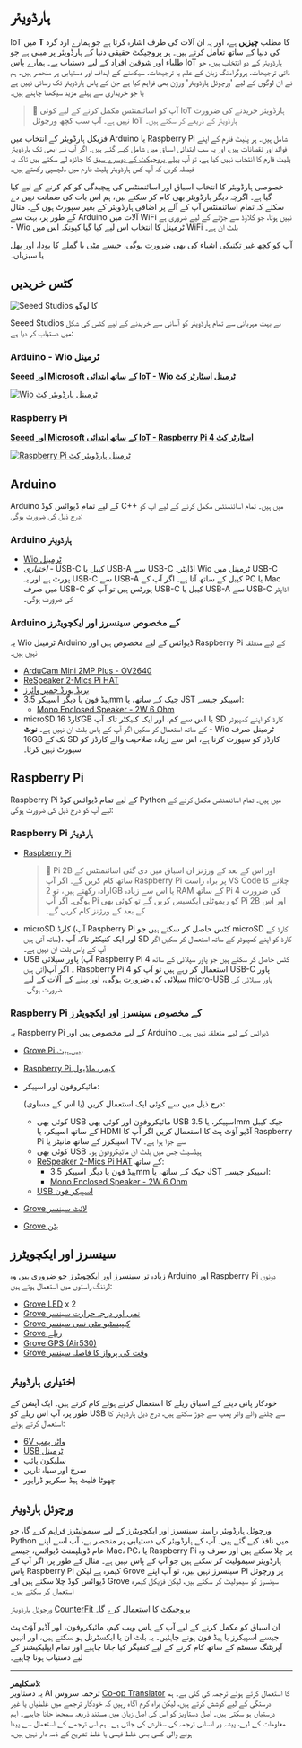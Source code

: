 <!--
CO_OP_TRANSLATOR_METADATA:
{
  "original_hash": "3dce18fab38adf93ff30b8c221b1eec5",
  "translation_date": "2025-08-26T21:25:49+00:00",
  "source_file": "hardware.md",
  "language_code": "ur"
}
-->
# ہارڈویئر

IoT میں **T** کا مطلب **چیزیں** ہے، اور یہ ان آلات کی طرف اشارہ کرتا ہے جو ہمارے ارد گرد کی دنیا کے ساتھ تعامل کرتے ہیں۔ ہر پروجیکٹ حقیقی دنیا کے ہارڈویئر پر مبنی ہے جو طلباء اور شوقین افراد کے لیے دستیاب ہے۔ ہمارے پاس IoT ہارڈویئر کے دو انتخاب ہیں، جو ذاتی ترجیحات، پروگرامنگ زبان کے علم یا ترجیحات، سیکھنے کے اہداف اور دستیابی پر منحصر ہیں۔ ہم نے ان لوگوں کے لیے 'ورچوئل ہارڈویئر' ورژن بھی فراہم کیا ہے جن کے پاس ہارڈویئر تک رسائی نہیں ہے یا جو خریداری سے پہلے مزید سیکھنا چاہتے ہیں۔

> 💁 آپ کو اسائنمنٹس مکمل کرنے کے لیے کوئی IoT ہارڈویئر خریدنے کی ضرورت نہیں ہے۔ آپ سب کچھ ورچوئل IoT ہارڈویئر کے ذریعے کر سکتے ہیں۔

فزیکل ہارڈویئر کے انتخاب میں Arduino یا Raspberry Pi شامل ہیں۔ ہر پلیٹ فارم کے اپنے فوائد اور نقصانات ہیں، اور یہ سب ابتدائی اسباق میں شامل کیے گئے ہیں۔ اگر آپ نے ابھی تک ہارڈویئر پلیٹ فارم کا انتخاب نہیں کیا ہے، تو آپ [پہلے پروجیکٹ کے دوسرے سبق](./1-getting-started/lessons/2-deeper-dive/README.md) کا جائزہ لے سکتے ہیں تاکہ یہ فیصلہ کریں کہ آپ کس ہارڈویئر پلیٹ فارم میں دلچسپی رکھتے ہیں۔

خصوصی ہارڈویئر کا انتخاب اسباق اور اسائنمنٹس کی پیچیدگی کو کم کرنے کے لیے کیا گیا ہے۔ اگرچہ دیگر ہارڈویئر بھی کام کر سکتے ہیں، ہم اس بات کی ضمانت نہیں دے سکتے کہ تمام اسائنمنٹس آپ کے آلے پر اضافی ہارڈویئر کے بغیر سپورٹ ہوں گے۔ مثال کے طور پر، بہت سے Arduino آلات میں WiFi نہیں ہوتا، جو کلاؤڈ سے جڑنے کے لیے ضروری ہے - Wio ٹرمینل کا انتخاب اس لیے کیا گیا کیونکہ اس میں WiFi بلٹ ان ہے۔

آپ کو کچھ غیر تکنیکی اشیاء کی بھی ضرورت ہوگی، جیسے مٹی یا گملے کا پودا، اور پھل یا سبزیاں۔

## کٹس خریدیں

![Seeed Studios کا لوگو](../../translated_images/seeed-logo.74732b6b482b6e8e8bdcc06f0541fc92b1dabf5e3e8f37afb91e04393a8cb977.ur.png)

Seeed Studios نے بہت مہربانی سے تمام ہارڈویئر کو آسانی سے خریدنے کے لیے کٹس کی شکل میں دستیاب کر دیا ہے:

### Arduino - Wio ٹرمینل

**[Seeed اور Microsoft کے ساتھ ابتدائی IoT - Wio ٹرمینل اسٹارٹر کٹ](https://www.seeedstudio.com/IoT-for-beginners-with-Seeed-and-Microsoft-Wio-Terminal-Starter-Kit-p-5006.html)**

[![Wio ٹرمینل ہارڈویئر کٹ](../../translated_images/wio-hardware-kit.4c70c48b85e4283a1d73e248d87d49587c0cd077eeb69cb3eca803166f63c9a5.ur.png)](https://www.seeedstudio.com/IoT-for-beginners-with-Seeed-and-Microsoft-Wio-Terminal-Starter-Kit-p-5006.html)

### Raspberry Pi

**[Seeed اور Microsoft کے ساتھ ابتدائی IoT - Raspberry Pi 4 اسٹارٹر کٹ](https://www.seeedstudio.com/IoT-for-beginners-with-Seeed-and-Microsoft-Raspberry-Pi-Starter-Kit-p-5004.html)**

[![Raspberry Pi ٹرمینل ہارڈویئر کٹ](../../translated_images/pi-hardware-kit.26dbadaedb7dd44c73b0131d5d68ea29472ed0a9744f90d5866c6d82f2d16380.ur.png)](https://www.seeedstudio.com/IoT-for-beginners-with-Seeed-and-Microsoft-Raspberry-Pi-Starter-Kit-p-5004.html)

## Arduino

Arduino کے لیے تمام ڈیوائس کوڈ C++ میں ہیں۔ تمام اسائنمنٹس مکمل کرنے کے لیے آپ کو درج ذیل کی ضرورت ہوگی:

### Arduino ہارڈویئر

* [Wio ٹرمینل](https://www.seeedstudio.com/Wio-Terminal-p-4509.html)
* *اختیاری* - USB-C کیبل یا USB-A سے USB-C اڈاپٹر۔ Wio ٹرمینل میں USB-C پورٹ ہے اور یہ USB-C سے USB-A کیبل کے ساتھ آتا ہے۔ اگر آپ کے PC یا Mac میں صرف USB-C پورٹس ہیں تو آپ کو USB-C کیبل یا USB-A سے USB-C اڈاپٹر کی ضرورت ہوگی۔

### Arduino کے مخصوص سینسرز اور ایکچویٹرز

یہ Wio ٹرمینل Arduino ڈیوائس کے لیے مخصوص ہیں اور Raspberry Pi کے لیے متعلقہ نہیں ہیں۔

* [ArduCam Mini 2MP Plus - OV2640](https://www.arducam.com/product/arducam-2mp-spi-camera-b0067-arduino/)
* [ReSpeaker 2-Mics Pi HAT](https://www.seeedstudio.com/ReSpeaker-2-Mics-Pi-HAT.html)
* [بریڈ بورڈ جمپر وائرز](https://www.seeedstudio.com/Breadboard-Jumper-Wire-Pack-241mm-200mm-160mm-117m-p-234.html)
* ہیڈ فون یا دیگر اسپیکر 3.5mm جیک کے ساتھ، یا JST اسپیکر جیسے:
  * [Mono Enclosed Speaker - 2W 6 Ohm](https://www.seeedstudio.com/Mono-Enclosed-Speaker-2W-6-Ohm-p-2832.html)
* microSD کارڈ 16GB یا اس سے کم، اور ایک کنیکٹر تاکہ آپ SD کارڈ کو اپنے کمپیوٹر کے ساتھ استعمال کر سکیں اگر آپ کے پاس بلٹ ان نہیں ہے۔ **نوٹ** - Wio ٹرمینل صرف 16GB تک کے SD کارڈز کو سپورٹ کرتا ہے، اس سے زیادہ صلاحیت والے کارڈز کو سپورٹ نہیں کرتا۔

## Raspberry Pi

Raspberry Pi کے لیے تمام ڈیوائس کوڈ Python میں ہیں۔ تمام اسائنمنٹس مکمل کرنے کے لیے آپ کو درج ذیل کی ضرورت ہوگی:

### Raspberry Pi ہارڈویئر

* [Raspberry Pi](https://www.raspberrypi.org/products/raspberry-pi-4-model-b/)
  > 💁 Pi 2B اور اس کے بعد کے ورژنز ان اسباق میں دی گئی اسائنمنٹس کے ساتھ کام کریں گے۔ اگر آپ Raspberry Pi پر براہ راست VS Code چلانے کا ارادہ رکھتے ہیں، تو 2GB یا اس سے زیادہ RAM کے ساتھ Pi 4 کی ضرورت ہوگی۔ اگر آپ Pi کو ریموٹلی ایکسیس کریں گے تو کوئی بھی Pi 2B اور اس کے بعد کے ورژنز کام کریں گے۔
* microSD کارڈ (آپ Raspberry Pi کٹس حاصل کر سکتے ہیں جو microSD کارڈ کے ساتھ آتی ہیں)، اور ایک کنیکٹر تاکہ آپ SD کارڈ کو اپنے کمپیوٹر کے ساتھ استعمال کر سکیں اگر آپ کے پاس بلٹ ان نہیں ہے۔
* USB پاور سپلائی (آپ Raspberry Pi 4 کٹس حاصل کر سکتے ہیں جو پاور سپلائی کے ساتھ آتی ہیں)۔ اگر آپ Raspberry Pi 4 استعمال کر رہے ہیں تو آپ کو USB-C پاور سپلائی کی ضرورت ہوگی، اور پہلے کے آلات کے لیے micro-USB پاور سپلائی کی ضرورت ہوگی۔

### Raspberry Pi کے مخصوص سینسرز اور ایکچویٹرز

یہ Raspberry Pi کے لیے مخصوص ہیں اور Arduino ڈیوائس کے لیے متعلقہ نہیں ہیں۔

* [Grove Pi بیس ہیٹ](https://www.seeedstudio.com/Grove-Base-Hat-for-Raspberry-Pi.html)
* [Raspberry Pi کیمرہ ماڈیول](https://www.raspberrypi.org/products/camera-module-v2/)
* مائیکروفون اور اسپیکر:

  درج ذیل میں سے کوئی ایک استعمال کریں (یا اس کے مساوی):
  * کوئی بھی USB مائیکروفون اور کوئی بھی USB اسپیکر، یا 3.5mm جیک کیبل کے ساتھ اسپیکر، یا HDMI آڈیو آؤٹ پٹ کا استعمال کریں اگر آپ کا Raspberry Pi اسپیکرز کے ساتھ مانیٹر یا TV سے جڑا ہوا ہے۔
  * کوئی بھی USB ہیڈسیٹ جس میں بلٹ ان مائیکروفون ہو۔
  * [ReSpeaker 2-Mics Pi HAT](https://www.seeedstudio.com/ReSpeaker-2-Mics-Pi-HAT.html) کے ساتھ:
    * ہیڈ فون یا دیگر اسپیکر 3.5mm جیک کے ساتھ، یا JST اسپیکر جیسے:
    * [Mono Enclosed Speaker - 2W 6 Ohm](https://www.seeedstudio.com/Mono-Enclosed-Speaker-2W-6-Ohm-p-2832.html)
  * [USB اسپیکر فون](https://www.amazon.com/USB-Speakerphone-Conference-Business-Microphones/dp/B07Q3D7F8S/ref=sr_1_1?dchild=1&keywords=m0&qid=1614647389&sr=8-1)
* [Grove لائٹ سینسر](https://www.seeedstudio.com/Grove-Light-Sensor-v1-2-LS06-S-phototransistor.html)
* [Grove بٹن](https://www.seeedstudio.com/Grove-Button.html)

## سینسرز اور ایکچویٹرز

زیادہ تر سینسرز اور ایکچویٹرز جو ضروری ہیں وہ Arduino اور Raspberry Pi دونوں لرننگ راستوں میں استعمال ہوتے ہیں:

* [Grove LED](https://www.seeedstudio.com/Grove-LED-Pack-p-4364.html) x 2
* [Grove نمی اور درجہ حرارت سینسر](https://www.seeedstudio.com/Grove-Temperature-Humidity-Sensor-DHT11.html)
* [Grove کیپیسٹیو مٹی نمی سینسر](https://www.seeedstudio.com/Grove-Capacitive-Moisture-Sensor-Corrosion-Resistant.html)
* [Grove ریلے](https://www.seeedstudio.com/Grove-Relay.html)
* [Grove GPS (Air530)](https://www.seeedstudio.com/Grove-GPS-Air530-p-4584.html)
* [Grove وقت کی پرواز کا فاصلہ سینسر](https://www.seeedstudio.com/Grove-Time-of-Flight-Distance-Sensor-VL53L0X.html)

## اختیاری ہارڈویئر

خودکار پانی دینے کے اسباق ریلے کا استعمال کرتے ہوئے کام کرتے ہیں۔ ایک آپشن کے طور پر، آپ اس ریلے کو USB سے چلنے والے واٹر پمپ سے جوڑ سکتے ہیں، درج ذیل ہارڈویئر کا استعمال کرتے ہوئے:

* [6V واٹر پمپ](https://www.seeedstudio.com/6V-Mini-Water-Pump-p-1945.html)
* [USB ٹرمینل](https://www.adafruit.com/product/3628)
* سلیکون پائپ
* سرخ اور سیاہ تاریں
* چھوٹا فلیٹ ہیڈ سکریو ڈرایور

## ورچوئل ہارڈویئر

ورچوئل ہارڈویئر راستہ سینسرز اور ایکچویٹرز کے لیے سیمولیٹرز فراہم کرے گا، جو Python میں نافذ کیے گئے ہیں۔ آپ کے ہارڈویئر کی دستیابی پر منحصر ہے، آپ اسے اپنے عام ڈویلپمنٹ ڈیوائس، جیسے Mac، PC، یا Raspberry Pi پر چلا سکتے ہیں اور صرف وہ ہارڈویئر سیمولیٹ کر سکتے ہیں جو آپ کے پاس نہیں ہے۔ مثال کے طور پر، اگر آپ کے پاس Raspberry Pi کیمرہ ہے لیکن Grove سینسرز نہیں ہیں، تو آپ اپنے Pi پر ورچوئل ڈیوائس کوڈ چلا سکتے ہیں اور Grove سینسرز کو سیمولیٹ کر سکتے ہیں، لیکن فزیکل کیمرہ استعمال کر سکتے ہیں۔

ورچوئل ہارڈویئر [CounterFit پروجیکٹ](https://github.com/CounterFit-IoT/CounterFit) کا استعمال کرے گا۔

ان اسباق کو مکمل کرنے کے لیے آپ کے پاس ویب کیم، مائیکروفون، اور آڈیو آؤٹ پٹ جیسے اسپیکرز یا ہیڈ فون ہونے چاہئیں۔ یہ بلٹ ان یا ایکسٹرنل ہو سکتے ہیں، اور انہیں آپریٹنگ سسٹم کے ساتھ کام کرنے کے لیے کنفیگر کیا جانا چاہیے اور تمام ایپلیکیشنز کے لیے دستیاب ہونا چاہیے۔

---

**ڈسکلیمر**:  
یہ دستاویز AI ترجمہ سروس [Co-op Translator](https://github.com/Azure/co-op-translator) کا استعمال کرتے ہوئے ترجمہ کی گئی ہے۔ ہم درستگی کے لیے کوشش کرتے ہیں، لیکن براہ کرم آگاہ رہیں کہ خودکار ترجمے میں غلطیاں یا غیر درستیاں ہو سکتی ہیں۔ اصل دستاویز کو اس کی اصل زبان میں مستند ذریعہ سمجھا جانا چاہیے۔ اہم معلومات کے لیے، پیشہ ور انسانی ترجمہ کی سفارش کی جاتی ہے۔ ہم اس ترجمے کے استعمال سے پیدا ہونے والی کسی بھی غلط فہمی یا غلط تشریح کے ذمہ دار نہیں ہیں۔